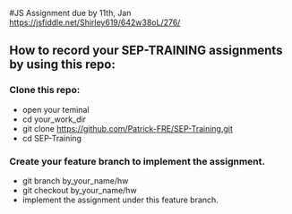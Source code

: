 #JS Assignment due by 11th, Jan
https://jsfiddle.net/Shirley619/642w38oL/276/

## How to record your SEP-TRAINING assignments by using this repo:

### Clone this repo:

- open your teminal
- cd your_work_dir
- git clone https://github.com/Patrick-FRE/SEP-Training.git
- cd SEP-Training

### Create your feature branch to implement the assignment.

- git branch by_your_name/hw
- git checkout by_your_name/hw
- implement the assignment under this feature branch.
